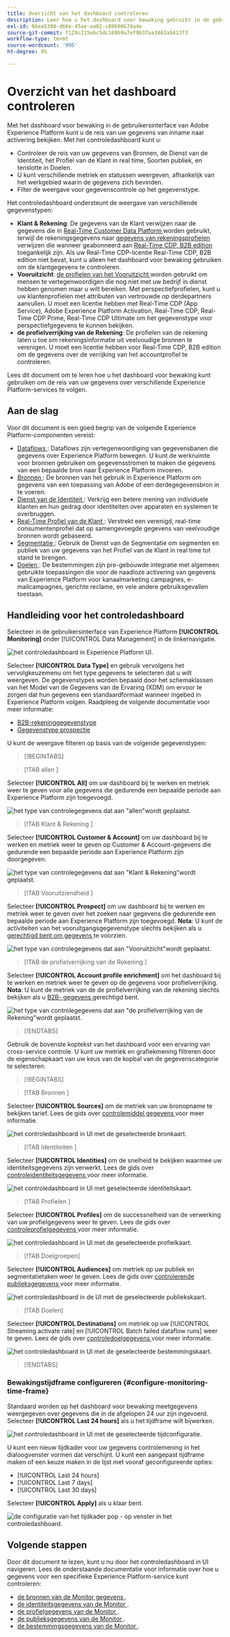 ```yaml
---
title: Overzicht van het dashboard controleren
description: Leer hoe u het dashboard voor bewaking gebruikt in de gebruikersinterface van Adobe Experience Platform
exl-id: 06ea5380-d66e-45ae-aa02-c8060667da4e
source-git-commit: f129c215ebc5dc169b9a7ef9b3faa3463ab413f3
workflow-type: tm+mt
source-wordcount: '995'
ht-degree: 0%

---
```


# Overzicht van het dashboard controleren

Met het dashboard voor bewaking in de gebruikersinterface van Adobe Experience Platform kunt u de reis van uw gegevens van inname naar activering bekijken. Met het controledashboard kunt u:

* Controleer de reis van uw gegevens van Bronnen, de Dienst van de Identiteit, het Profiel van de Klant in real time, Soorten publiek, en tenslotte in Doelen.
* U kunt verschillende metriek en statussen weergeven, afhankelijk van het werkgebied waarin de gegevens zich bevinden.
* Filter de weergave voor gegevenscontrole op het gegevenstype.

Het controledashboard ondersteunt de weergave van verschillende gegevenstypen:

* **Klant &amp; Rekening**: De gegevens van de Klant verwijzen naar de gegevens die in [ Real-Time Customer Data Platform ](../../rtcdp/home.md) worden gebruikt, terwijl de rekeningsgegevens naar [ gegevens van rekeningsprofielen ](../../rtcdp/accounts/account-profile-overview.md) verwijzen die wanneer geabonneerd aan [ Real-Time CDP, B2B edition ](../../rtcdp/b2b-overview.md) toegankelijk zijn. Als uw Real-Time CDP-licentie Real-Time CDP, B2B edition niet bevat, kunt u alleen het dashboard voor bewaking gebruiken om de klantgegevens te controleren.
* **Vooruitzicht**: [ de profielen van het Vooruitzicht ](../../profile/ui/prospect-profile.md) worden gebruikt om mensen te vertegenwoordigen die nog niet met uw bedrijf in dienst hebben genomen maar u wilt bereiken. Met perspectiefprofielen, kunt u uw klantenprofielen met attributen van vertrouwde op derdepartners aanvullen. U moet een licentie hebben met Real-Time CDP (App Service), Adobe Experience Platform Activation, Real-Time CDP, Real-Time CDP Prime, Real-Time CDP Ultimate om het gegevenstype voor perspectiefgegevens te kunnen bekijken.
* **de profielverrijking van de Rekening**: De profielen van de rekening laten u toe om rekeningsinformatie uit veelvoudige bronnen te verenigen. U moet een licentie hebben voor Real-Time CDP, B2B edition om de gegevens over de verrijking van het accountprofiel te controleren.

Lees dit document om te leren hoe u het dashboard voor bewaking kunt gebruiken om de reis van uw gegevens over verschillende Experience Platform-services te volgen.

## Aan de slag

Voor dit document is een goed begrip van de volgende Experience Platform-componenten vereist:

* [ Dataflows ](../home.md): Dataflows zijn vertegenwoordiging van gegevensbanen die gegevens over Experience Platform bewegen. U kunt de werkruimte voor bronnen gebruiken om gegevensstromen te maken die gegevens van een bepaalde bron naar Experience Platform invoeren.
* [ Bronnen ](../../sources/home.md): De bronnen van het gebruik in Experience Platform om gegevens van een toepassing van Adobe of een derdegegevensbron in te voeren.
* [ Dienst van de Identiteit ](../../identity-service/home.md): Verkrijg een betere mening van individuele klanten en hun gedrag door identiteiten over apparaten en systemen te overbruggen.
* [ Real-Time Profiel van de Klant ](../../profile/home.md): Verstrekt een verenigd, real-time consumentenprofiel dat op samengevoegde gegevens van veelvoudige bronnen wordt gebaseerd.
* [ Segmentatie ](../../segmentation/home.md): Gebruik de Dienst van de Segmentatie om segmenten en publiek van uw gegevens van het Profiel van de Klant in real time tot stand te brengen.
* [ Doelen ](../../destinations/home.md): De bestemmingen zijn pre-gebouwde integratie met algemeen gebruikte toepassingen die voor de naadloze activering van gegevens van Experience Platform voor kanaalmarketing campagnes, e-mailcampagnes, gerichte reclame, en vele andere gebruiksgevallen toestaan.

## Handleiding voor het controledashboard

Selecteer in de gebruikersinterface van Experience Platform **[!UICONTROL Monitoring]** onder [!UICONTROL Data Management] in de linkernavigatie.

![ het controledashboard in Experience Platform UI.](../assets/ui/monitor-overview/monitoring.png)

Selecteer **[!UICONTROL Data Type]** en gebruik vervolgens het vervolgkeuzemenu om het type gegevens te selecteren dat u wilt weergeven. De gegevenstypes worden bepaald door het schemaklassen van het Model van de Gegevens van de Ervaring (XDM) om ervoor te zorgen dat hun gegevens een standaardformaat wanneer ingebed in Experience Platform volgen. Raadpleeg de volgende documentatie voor meer informatie:

* [B2B-rekeninggegevenstype](../../rtcdp/b2b-tutorial.md)
* [Gegevenstype prospectie](../../rtcdp/partner-data/prospecting.md)

U kunt de weergave filteren op basis van de volgende gegevenstypen:

>[!BEGINTABS]

>[!TAB  allen ]

Selecteer **[!UICONTROL All]** om uw dashboard bij te werken en metriek weer te geven voor alle gegevens die gedurende een bepaalde periode aan Experience Platform zijn toegevoegd.

![ het type van controlegegevens dat aan &quot;allen&quot;wordt geplaatst.](../assets/ui/monitor-overview/all.png)

>[!TAB  Klant &amp; Rekening ]

Selecteer **[!UICONTROL Customer & Account]** om uw dashboard bij te werken en metriek weer te geven op Customer &amp; Account-gegevens die gedurende een bepaalde periode aan Experience Platform zijn doorgegeven.

![ het type van controlegegevens dat aan &quot;Klant &amp; Rekening&quot;wordt geplaatst.](../assets/ui/monitor-overview/customer-account.png)

>[!TAB  Vooruitziendheid ]

Selecteer **[!UICONTROL Prospect]** om uw dashboard bij te werken en metriek weer te geven over het zoeken naar gegevens die gedurende een bepaalde periode aan Experience Platform zijn toegevoegd. **Nota**: U kunt de activiteiten van het vooruitgangsgegevenstype slechts bekijken als u [ gerechtigd bent om gegevens ](../../rtcdp/partner-data/prospecting.md) te voorzien.

![ het type van controlegegevens dat aan &quot;Vooruitzicht&quot;wordt geplaatst.](../assets/ui/monitor-overview/prospect.png)

>[!TAB  de profielverrijking van de Rekening ]

Selecteer **[!UICONTROL Account profile enrichment]** om het dashboard bij te werken en metriek weer te geven op de gegevens voor profielverrijking. **Nota**: U kunt de metriek van de de profielverrijking van de rekening slechts bekijken als u [ B2B- gegevens ](../../rtcdp/b2b-tutorial.md) gerechtigd bent.

![ het type van controlegegevens dat aan &quot;de profielverrijking van de Rekening&quot;wordt geplaatst.](../assets/ui/monitor-overview/account-profile-enrichment.png)

>[!ENDTABS]

Gebruik de bovenste koptekst van het dashboard voor een ervaring van cross-service controle. U kunt uw metriek en grafiekmening filtreren door de eigenschapkaart van uw keus van de kopbal van de gegevenscategorie te selecteren.

>[!BEGINTABS]

>[!TAB  Bronnen ]

Selecteer **[!UICONTROL Sources]** om de metriek van uw bronopname te bekijken tarief. Lees de gids over [ controlemiddel gegevens ](monitor-sources.md) voor meer informatie.

![ het controledashboard in UI met de geselecteerde bronkaart.](../assets/ui/monitor-overview/sources.png)

>[!TAB  Identiteiten ]

Selecteer **[!UICONTROL Identities]** om de snelheid te bekijken waarmee uw identiteitsgegevens zijn verwerkt. Lees de gids over [ controleidentiteitsgegevens ](monitor-identities.md) voor meer informatie.

![ het controledashboard in UI met geselecteerde identiteitskaart.](../assets/ui/monitor-overview/identities.png)

>[!TAB  Profielen ]

Selecteer **[!UICONTROL Profiles]** om de successnelheid van de verwerking van uw profielgegevens weer te geven. Lees de gids over [ controleprofielgegevens ](monitor-profiles.md) voor meer informatie.

![ het controledashboard in UI met de geselecteerde profielkaart.](../assets/ui/monitor-overview/profiles.png)

>[!TAB Doelgroepen]

Selecteer **[!UICONTROL Audiences]** om metriek op uw publiek en segmentatietaken weer te geven. Lees de gids over [ controlerende publieksgegevens ](monitor-audiences.md) voor meer informatie.

![ het controledashboard in de UI met de geselecteerde publiekskaart.](../assets/ui/monitor-overview/audiences.png)

>[!TAB Doelen]

Selecteer **[!UICONTROL Destinations]** om metriek op uw [!UICONTROL Streaming activate rate] en [!UICONTROL Batch failed dataflow runs] weer te geven. Lees de gids over [ controledoelgegevens ](monitor-destinations.md) voor meer informatie.

![ het controledashboard in UI met de geselecteerde bestemmingskaart.](../assets/ui/monitor-overview/destinations.png)

>[!ENDTABS]

### Bewakingstijdframe configureren {#configure-monitoring-time-frame}

Standaard worden op het dashboard voor bewaking meetgegevens weergegeven over gegevens die in de afgelopen 24 uur zijn ingevoerd. Selecteer **[!UICONTROL Last 24 hours]** als u het tijdframe wilt bijwerken.

![ het controledashboard in UI met de geselecteerde tijdconfiguratie.](../assets/ui/monitor-overview/select-time.png)

U kunt een nieuw tijdkader voor uw gegevens controlemening in het dialoogvenster vormen dat verschijnt. U kunt een aangepast tijdframe maken of een keuze maken in de lijst met vooraf geconfigureerde opties:

* [!UICONTROL Last 24 hours]
* [!UICONTROL Last 7 days]
* [!UICONTROL Last 30 days]

Selecteer **[!UICONTROL Apply]** als u klaar bent.

![ de configuratie van het tijdkader pop - op venster in het controledashboard.](../assets/ui/monitor-overview/update-time.png)

## Volgende stappen

Door dit document te lezen, kunt u nu door het controledashboard in UI navigeren. Lees de onderstaande documentatie voor informatie over hoe u gegevens voor een specifieke Experience Platform-service kunt controleren:

* [ de bronnen van de Monitor gegevens ](monitor-sources.md).
* [ de identiteitsgegevens van de Monitor ](monitor-identities.md).
* [ de profielgegevens van de Monitor ](monitor-profiles.md).
* [ de publieksgegevens van de Monitor ](monitor-audiences.md).
* [ de bestemmingsgegevens van de Monitor ](monitor-destinations.md).
